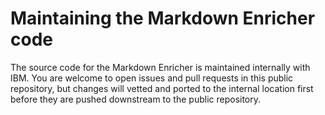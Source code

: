 <!--
# Copyright 2022, 2024 IBM Inc. All rights reserved
# SPDX-License-Identifier: Apache2.0
# Last updated: 2024-04-03
-->


# Maintaining the Markdown Enricher code


The source code for the Markdown Enricher is maintained internally with IBM. You are welcome to open issues and pull requests in this public repository, but changes will vetted and ported to the internal location first before they are pushed downstream to the public repository.



